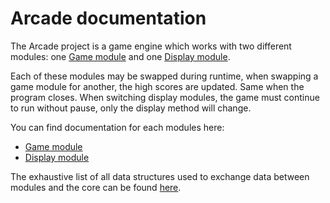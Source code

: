 # Arcade documentation
The Arcade project is a game engine which works with two different modules: one [Game module](<Game module.md>) and one [Display module](<Display module.md>).

Each of these modules may be swapped during runtime, when swapping a game module for another, the high scores are updated. Same when the program closes.
When switching display modules, the game must continue to run without pause, only the display method will change.

You can find documentation for each modules here:
- [Game module](<Game module>)
- [Display module](<Display module>)

The exhaustive list of all data structures used to exchange data between modules and the core can be found [here](<Data structures.md>).